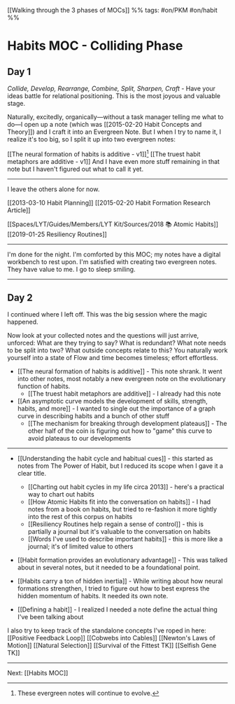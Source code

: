 [[Walking through the 3 phases of MOCs]] %% tags: #on/PKM #on/habit %%
# Habits MOC - Colliding Phase
## Day 1
*Collide, Develop, Rearrange, Combine, Split, Sharpen, Craft* - Have your ideas battle for relational positioning. This is the most joyous and valuable stage.

Naturally, excitedly, organically—without a task manager telling me what to do—I open up a note (which was [[2015-02-20 Habit Concepts and Theory]]) and I craft it into an Evergreen Note. But I when I try to name it, I realize it's too big, so I split it up into two evergreen notes:

[[The neural formation of habits is additive - v1]][^1]
[[The truest habit metaphors are additive - v1]]
And I have even more stuff remaining in that note but I haven't figured out what to call it yet.

---
I leave the others alone for now. 

[[2013-03-10 Habit Planning]]
[[2015-02-20 Habit Formation Research Article]]

[[Spaces/LYT/Guides/Members/LYT Kit/Sources/2018 📚 Atomic Habits]]
[[2019-01-25 Resiliency Routines]]

---
I'm done for the night. I'm comforted by this MOC; my notes have a digital workbench to rest upon. I'm satisfied with creating two evergreen notes. They have value to me. I go to sleep smiling.

---
## Day 2
I continued where I left off. This was the big session where the magic happened.

Now look at your collected notes and the questions will just arrive, unforced: What are they trying to say? What is redundant? What note needs to be split into two? What outside concepts relate to this? You naturally work yourself into a state of Flow and time becomes timeless; effort effortless.

- [[The neural formation of habits is additive]] - This note shrank. It went into other notes, most notably a new evergreen note on the evolutionary function of habits.
	- [[The truest habit metaphors are additive]] - I already had this note
- [[An asymptotic curve models the development of skills, strength, habits, and more]] - I wanted to single out the importance of a graph curve in describing habits and a bunch of other stuff
	- [[The mechanism for breaking through development plateaus]] - The other half of the coin is figuring out how to "game" this curve to avoid plateaus to our developments

--- 
- [[Understanding the habit cycle and habitual cues]] - this started as notes from The Power of Habit, but I reduced its scope when I gave it a clear title.
	- [[Charting out habit cycles in my life circa 2013]] - here's a practical way to chart out habits
	- [[How Atomic Habits fit into the conversation on habits]] - I had notes from a book on habits, but tried to re-fashion it more tightly into the rest of this corpus on habits
	- [[Resiliency Routines help regain a sense of control]] - this is partially a journal but it's valuable to the conversation on habits
	- [[Words I've used to describe important habits]] - this is more like a journal; it's of limited value to others

- [[Habit formation provides an evolutionary advantage]] - This was talked about in several notes, but it needed to be a foundational point.
- [[Habits carry a ton of hidden inertia]] - While writing about how neural formations strengthen, I tried to figure out how to best express the hidden momentum of habits. It needed its own note.

- [[Defining a habit]] - I realized I needed a note define the actual thing I've been talking about

I also try to keep track of the standalone concepts I've roped in here:
[[Positive Feedback Loop]]
[[Cobwebs into Cables]]
[[Newton's Laws of Motion]]
[[Natural Selection]]
[[Survival of the Fittest TK]]
[[Selfish Gene TK]]

---
Next: [[Habits MOC]]

[^1]: These evergreen notes will continue to evolve. 